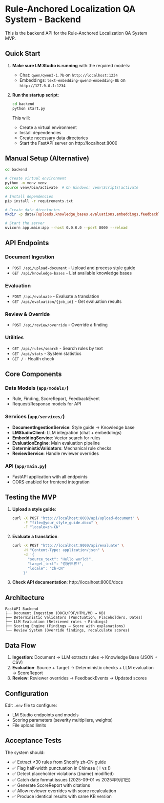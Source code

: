 # Rule-Anchored Localization QA System - Backend

This is the backend API for the Rule-Anchored Localization QA System MVP.

## Quick Start

1. **Make sure LM Studio is running** with the required models:
   - Chat: `qwen/qwen3-1.7b` on `http://localhost:1234`
   - Embeddings: `text-embedding-qwen3-embedding-8b` on `http://127.0.0.1:1234`

2. **Run the startup script**:
   ```bash
   cd backend
   python start.py
   ```

   This will:
   - Create a virtual environment
   - Install dependencies
   - Create necessary data directories
   - Start the FastAPI server on http://localhost:8000

## Manual Setup (Alternative)

```bash
cd backend

# Create virtual environment
python -m venv venv
source venv/bin/activate  # On Windows: venv\Scripts\activate

# Install dependencies
pip install -r requirements.txt

# Create data directories
mkdir -p data/{uploads,knowledge_bases,evaluations,embeddings,feedback}

# Start the server
uvicorn app.main:app --host 0.0.0.0 --port 8000 --reload
```

## API Endpoints

### Document Ingestion
- `POST /api/upload-document` - Upload and process style guide
- `GET /api/knowledge-bases` - List available knowledge bases

### Evaluation
- `POST /api/evaluate` - Evaluate a translation
- `GET /api/evaluation/{job_id}` - Get evaluation results

### Review & Override
- `POST /api/review/override` - Override a finding

### Utilities
- `GET /api/rules/search` - Search rules by text
- `GET /api/stats` - System statistics
- `GET /` - Health check

## Core Components

### Data Models (`app/models/`)
- Rule, Finding, ScoreReport, FeedbackEvent
- Request/Response models for API

### Services (`app/services/`)
- **DocumentIngestionService**: Style guide → Knowledge base
- **LMStudioClient**: LLM integration (chat + embeddings)
- **EmbeddingService**: Vector search for rules
- **EvaluationEngine**: Main evaluation pipeline
- **DeterministicValidators**: Mechanical rule checks
- **ReviewService**: Handle reviewer overrides

### API (`app/main.py`)
- FastAPI application with all endpoints
- CORS enabled for frontend integration

## Testing the MVP

1. **Upload a style guide**:
   ```bash
   curl -X POST "http://localhost:8000/api/upload-document" \
        -F "file=@your_style_guide.docx" \
        -F "locale=zh-CN"
   ```

2. **Evaluate a translation**:
   ```bash
   curl -X POST "http://localhost:8000/api/evaluate" \
        -H "Content-Type: application/json" \
        -d '{
          "source_text": "Hello world!",
          "target_text": "你好世界!",
          "locale": "zh-CN"
        }'
   ```

3. **Check API documentation**: http://localhost:8000/docs

## Architecture

```
FastAPI Backend
├── Document Ingestion (DOCX/PDF/HTML/MD → KB)
├── Deterministic Validators (Punctuation, Placeholders, Dates)
├── LLM Evaluation (Retrieved rules → Findings)
├── Scoring Engine (Findings → Score with explanations)
└── Review System (Override findings, recalculate scores)
```

## Data Flow

1. **Ingestion**: Document → LLM extracts rules → Knowledge Base (JSON + CSV)
2. **Evaluation**: Source + Target → Deterministic checks + LLM evaluation → ScoreReport
3. **Review**: Reviewer overrides → FeedbackEvents → Updated scores

## Configuration

Edit `.env` file to configure:
- LM Studio endpoints and models
- Scoring parameters (severity multipliers, weights)
- File upload limits

## Acceptance Tests

The system should:
- ✅ Extract ≥30 rules from Shopify zh-CN guide
- ✅ Flag half-width punctuation in Chinese (！vs !)
- ✅ Detect placeholder violations ({name} modified)
- ✅ Catch date format issues (2025-09-01 vs 2025年9月1日)
- ✅ Generate ScoreReport with citations
- ✅ Allow reviewer overrides with score recalculation
- ✅ Produce identical results with same KB version